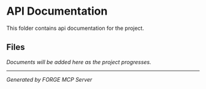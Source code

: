 # API Documentation

This folder contains api documentation for the project.

## Files

*Documents will be added here as the project progresses.*

---
*Generated by FORGE MCP Server*

